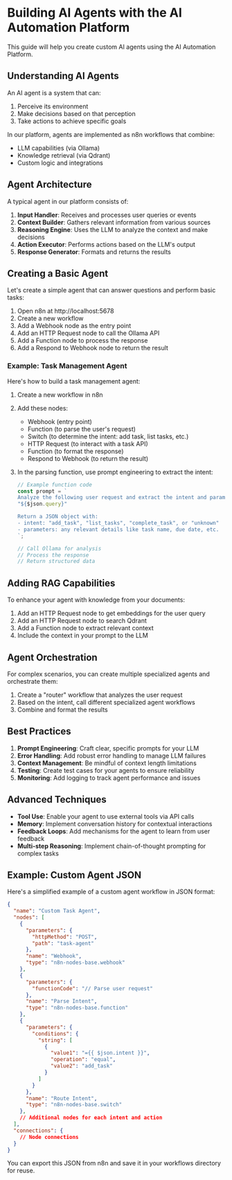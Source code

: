 # Building AI Agents with the AI Automation Platform

This guide will help you create custom AI agents using the AI Automation Platform.

## Understanding AI Agents

An AI agent is a system that can:
1. Perceive its environment
2. Make decisions based on that perception
3. Take actions to achieve specific goals

In our platform, agents are implemented as n8n workflows that combine:
- LLM capabilities (via Ollama)
- Knowledge retrieval (via Qdrant)
- Custom logic and integrations

## Agent Architecture

A typical agent in our platform consists of:

1. **Input Handler**: Receives and processes user queries or events
2. **Context Builder**: Gathers relevant information from various sources
3. **Reasoning Engine**: Uses the LLM to analyze the context and make decisions
4. **Action Executor**: Performs actions based on the LLM's output
5. **Response Generator**: Formats and returns the results

## Creating a Basic Agent

Let's create a simple agent that can answer questions and perform basic tasks:

1. Open n8n at http://localhost:5678
2. Create a new workflow
3. Add a Webhook node as the entry point
4. Add an HTTP Request node to call the Ollama API
5. Add a Function node to process the response
6. Add a Respond to Webhook node to return the result

### Example: Task Management Agent

Here's how to build a task management agent:

1. Create a new workflow in n8n
2. Add these nodes:
   - Webhook (entry point)
   - Function (to parse the user's request)
   - Switch (to determine the intent: add task, list tasks, etc.)
   - HTTP Request (to interact with a task API)
   - Function (to format the response)
   - Respond to Webhook (to return the result)

3. In the parsing function, use prompt engineering to extract the intent:
   ```javascript
   // Example function code
   const prompt = `
   Analyze the following user request and extract the intent and parameters:
   "${$json.query}"
   
   Return a JSON object with:
   - intent: "add_task", "list_tasks", "complete_task", or "unknown"
   - parameters: any relevant details like task name, due date, etc.
   `;
   
   // Call Ollama for analysis
   // Process the response
   // Return structured data
   ```

## Adding RAG Capabilities

To enhance your agent with knowledge from your documents:

1. Add an HTTP Request node to get embeddings for the user query
2. Add an HTTP Request node to search Qdrant
3. Add a Function node to extract relevant context
4. Include the context in your prompt to the LLM

## Agent Orchestration

For complex scenarios, you can create multiple specialized agents and orchestrate them:

1. Create a "router" workflow that analyzes the user request
2. Based on the intent, call different specialized agent workflows
3. Combine and format the results

## Best Practices

1. **Prompt Engineering**: Craft clear, specific prompts for your LLM
2. **Error Handling**: Add robust error handling to manage LLM failures
3. **Context Management**: Be mindful of context length limitations
4. **Testing**: Create test cases for your agents to ensure reliability
5. **Monitoring**: Add logging to track agent performance and issues

## Advanced Techniques

- **Tool Use**: Enable your agent to use external tools via API calls
- **Memory**: Implement conversation history for contextual interactions
- **Feedback Loops**: Add mechanisms for the agent to learn from user feedback
- **Multi-step Reasoning**: Implement chain-of-thought prompting for complex tasks

## Example: Custom Agent JSON

Here's a simplified example of a custom agent workflow in JSON format:

```json
{
  "name": "Custom Task Agent",
  "nodes": [
    {
      "parameters": {
        "httpMethod": "POST",
        "path": "task-agent"
      },
      "name": "Webhook",
      "type": "n8n-nodes-base.webhook"
    },
    {
      "parameters": {
        "functionCode": "// Parse user request"
      },
      "name": "Parse Intent",
      "type": "n8n-nodes-base.function"
    },
    {
      "parameters": {
        "conditions": {
          "string": [
            {
              "value1": "={{ $json.intent }}",
              "operation": "equal",
              "value2": "add_task"
            }
          ]
        }
      },
      "name": "Route Intent",
      "type": "n8n-nodes-base.switch"
    },
    // Additional nodes for each intent and action
  ],
  "connections": {
    // Node connections
  }
}
```

You can export this JSON from n8n and save it in your workflows directory for reuse.
